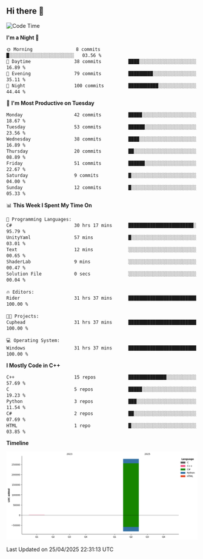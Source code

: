 ## Hi there 👋

<!--
**wxrstvrsn/wxrstvrsn** is a ✨ _special_ ✨ repository because its `README.md` (this file) appears on your GitHub profile.

Here are some ideas to get you started:

- 🔭 I’m currently working on ...
- 🌱 I’m currently learning ...
- 👯 I’m looking to collaborate on ...
- 🤔 I’m looking for help with ...
- 💬 Ask me about ...
- 📫 How to reach me: ...
- 😄 Pronouns: ...
- ⚡ Fun fact: ...
-->
<!--START_SECTION:waka-->
![Code Time](http://img.shields.io/badge/Code%20Time-46%20hrs%2026%20mins-blue)

**I'm a Night 🦉** 

```text
🌞 Morning                8 commits           █░░░░░░░░░░░░░░░░░░░░░░░░   03.56 % 
🌆 Daytime                38 commits          ████░░░░░░░░░░░░░░░░░░░░░   16.89 % 
🌃 Evening                79 commits          █████████░░░░░░░░░░░░░░░░   35.11 % 
🌙 Night                  100 commits         ███████████░░░░░░░░░░░░░░   44.44 % 
```
📅 **I'm Most Productive on Tuesday** 

```text
Monday                   42 commits          █████░░░░░░░░░░░░░░░░░░░░   18.67 % 
Tuesday                  53 commits          ██████░░░░░░░░░░░░░░░░░░░   23.56 % 
Wednesday                38 commits          ████░░░░░░░░░░░░░░░░░░░░░   16.89 % 
Thursday                 20 commits          ██░░░░░░░░░░░░░░░░░░░░░░░   08.89 % 
Friday                   51 commits          ██████░░░░░░░░░░░░░░░░░░░   22.67 % 
Saturday                 9 commits           █░░░░░░░░░░░░░░░░░░░░░░░░   04.00 % 
Sunday                   12 commits          █░░░░░░░░░░░░░░░░░░░░░░░░   05.33 % 
```


📊 **This Week I Spent My Time On** 

```text
💬 Programming Languages: 
C#                       30 hrs 17 mins      ████████████████████████░   95.79 % 
UnityYaml                57 mins             █░░░░░░░░░░░░░░░░░░░░░░░░   03.01 % 
Text                     12 mins             ░░░░░░░░░░░░░░░░░░░░░░░░░   00.65 % 
ShaderLab                9 mins              ░░░░░░░░░░░░░░░░░░░░░░░░░   00.47 % 
Solution File            0 secs              ░░░░░░░░░░░░░░░░░░░░░░░░░   00.04 % 

🔥 Editors: 
Rider                    31 hrs 37 mins      █████████████████████████   100.00 % 

🐱‍💻 Projects: 
Cuphead                  31 hrs 37 mins      █████████████████████████   100.00 % 

💻 Operating System: 
Windows                  31 hrs 37 mins      █████████████████████████   100.00 % 
```

**I Mostly Code in C++** 

```text
C++                      15 repos            ██████████████░░░░░░░░░░░   57.69 % 
C                        5 repos             █████░░░░░░░░░░░░░░░░░░░░   19.23 % 
Python                   3 repos             ███░░░░░░░░░░░░░░░░░░░░░░   11.54 % 
C#                       2 repos             ██░░░░░░░░░░░░░░░░░░░░░░░   07.69 % 
HTML                     1 repo              █░░░░░░░░░░░░░░░░░░░░░░░░   03.85 % 
```



**Timeline**

![Lines of Code chart](https://raw.githubusercontent.com/wxrstvrsn/wxrstvrsn/main/assets/bar_graph.png)


 Last Updated on 25/04/2025 22:31:13 UTC
<!--END_SECTION:waka-->
